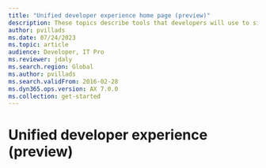 ```yaml
---
title: "Unified developer experience home page (preview)"
description: These topics describe tools that developers will use to simplify working across Microsoft Dataverse, Customer Engagement, and Finance and Operations by using a single tool and a consolidated environment.
author: pvillads
ms.date: 07/24/2023
ms.topic: article
audience: Developer, IT Pro
ms.reviewer: jdaly
ms.search.region: Global
ms.author: pvillads
ms.search.validFrom: 2016-02-28
ms.dyn365.ops.version: AX 7.0.0
ms.collection: get-started
---
```

# Unified developer experience (preview)

<!-- 
This is a good place to start with an introduction that covers things at a high level.
We will add links to different areas as they emerge.
Who: Developers (We will place this with other content for developers )
Why: Why should the reader care, and read more?
   - Why do these exist?
   - What problem do they solve? 
What: What are 'Combined Tools'. A VS Extension?
When: When do I use them?
   - Use cases. Each of these may be a separate article
Where: Where do I find them? Install them?
How: How do I use them?
   - What is the UI? What actions can user perform?
-->